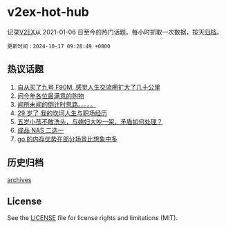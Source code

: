 # v2ex-hot-hub

 记录[V2EX](https://www.v2ex.com/)从 2021-01-06 日至今的热门话题。每小时抓取一次数据，按天[归档](archives)。

`更新时间：2024-10-17 09:28:49 +0800`

## 热议话题

1. [自从买了九号 F90M, 感觉人生交流圈扩大了几十公里](https://www.v2ex.com/t/1080681)
1. [问今年各位最满意的购物](https://www.v2ex.com/t/1080756)
1. [闻所未闻的倒计时思路。。。。。](https://www.v2ex.com/t/1080694)
1. [29 岁了 我的坎坷人生与职场经历](https://www.v2ex.com/t/1080820)
1. [五岁小孩不敢洗头，与媳妇大吵一架，矛盾如何处理？](https://www.v2ex.com/t/1080987)
1. [成品 NAS 二选一](https://www.v2ex.com/t/1080740)
1. [go 的内存优势在部分场景比想象中多](https://www.v2ex.com/t/1080790)

## 历史归档

[archives](archives)

## License

See the [LICENSE](LICENSE) file for license rights and limitations (MIT).
